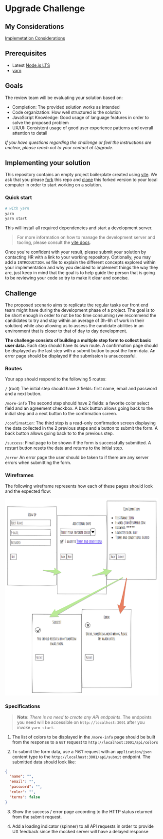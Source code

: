 # Upgrade Challenge

## My Considerations
[Implemetation Considerations](./INTRODUCTION.MD)

## Prerequisites

- Latest [Node.js LTS](https://nodejs.org/en/download/)
- [yarn](https://yarnpkg.com/en/)

## Goals

The review team will be evaluating your solution based on:

- Completion: The provided solution works as intended
- Code organization: How well structured is the solution
- JavaScript Knowledge: Good usage of language features in order to solve the proposed problem
- UX/UI: Consistent usage of good user experience patterns and overall attention to detail

_If you have questions regarding the challenge or feel the instructions are unclear, please reach out to your contact at Upgrade._

## Implementing your solution

This repository contains an empty project boilerplate created using [vite](https://vitejs.dev/). We ask that you please [fork](https://help.github.com/articles/fork-a-repo/) this repo and [clone](https://help.github.com/articles/cloning-a-repository/) this forked version to your local computer in order to start working on a solution.

### Quick start

```sh
# with yarn
yarn
yarn start
```

This will install all required dependencies and start a development server.

> For more information on how to manage the development server and tooling, please consult the [vite docs](https://vitejs.dev/guide).

Once you're confident with your result, please submit your solution by contacting HR with a link to your working repository. Optionally, you may add a `INTRODUCTION.md` file to explain the different concepts explored within your implementation and why you decided to implement things the way they are, just keep in mind that the goal is to help guide the person that is going to be reviewing your code so try to make it clear and concise.

## Challenge

The proposed scenario aims to replicate the regular tasks our front end team might have during the development phase of a project. The goal is to be short enough in order to not be too time consuming (we recommend the candidates to try and stay within an average of 3h-6h of work in their solution) while also allowing us to assess the candidate abilities in an environment that is closer to that of day to day development.

**The challenge consists of building a multiple step form to collect basic user data.** Each step should have its own route. A confirmation page should be displayed as the last step with a submit button to post the form data. An error page should be displayed if the submission is unsuccessful.

### Routes

Your app should respond to the following 5 routes:

`/` (root) The initial step should have 3 fields: first name, email and password and a next button.

`/more-info` The second step should have 2 fields: a favorite color select field and an agreement checkbox. A back button allows going back to the initial step and a next button to the confirmation screen.

`/confirmation`: The third step is a read-only confirmation screen displaying the data collected in the 2 previous steps and a button to submit the form. A back button allows going back to to the previous step.

`/success`: Final page to be shown if the form is successfully submitted. A restart button resets the data and returns to the initial step.

`/error` An error page the user should be taken to if there are any server errors when submitting the form.

### Wireframes

The following wireframe represents how each of these pages should look and the expected flow:

![wireframe](20180829-wireframe001.png)

### Specifications

> **Note:** _There is no need to create any API endpoints_. The endpoints you need will be accessible on `http://localhost:3001` after you invoke `yarn start`.

1. The list of colors to be displayed in the `/more-info` page should be built from the response to a `GET` request to `http://localhost:3001/api/colors`

2. To submit the form data, use a `POST` request with an `application/json` content type to the `http://localhost:3001/api/submit` endpoint. The submitted data should look like:

```json
{
  "name": "",
  "email": "",
  "password": "",
  "color": "",
  "terms": false
}
```

3. Show the success / error page according to the HTTP status returned from the submit request.

4. Add a loading indicator (spinner) to all API requests in order to provide UX feedback since the mocked server will have a delayed response
